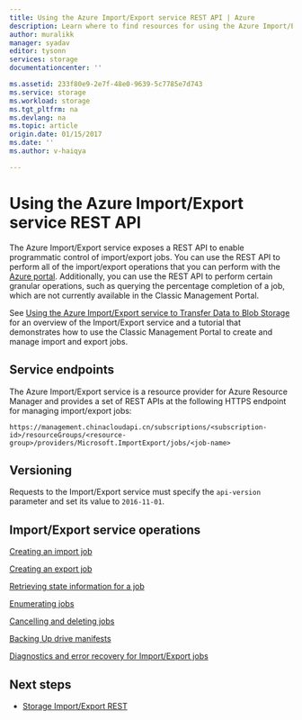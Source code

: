 ```yaml
---
title: Using the Azure Import/Export service REST API | Azure
description: Learn where to find resources for using the Azure Import/Export service REST API, including both how-to and reference material.
author: muralikk
manager: syadav
editor: tysonn
services: storage
documentationcenter: ''

ms.assetid: 233f80e9-2e7f-48e0-9639-5c7785e7d743
ms.service: storage
ms.workload: storage
ms.tgt_pltfrm: na
ms.devlang: na
ms.topic: article
origin.date: 01/15/2017
ms.date: ''
ms.author: v-haiqya

---
```

# Using the Azure Import/Export service REST API

The Azure Import/Export service exposes a REST API to enable programmatic control of import/export jobs. You can use the REST API to perform all of the import/export operations that you can perform with the [Azure portal](https://portal.azure.cn/). Additionally, you can use the REST API to perform certain granular operations, such as querying the percentage completion of a job, which are not currently available in the Classic Management Portal.

See [Using the Azure Import/Export service to Transfer Data to Blob Storage](../storage-import-export-service.md) for an overview of the Import/Export service and a tutorial that demonstrates how to use the Classic Management Portal to create and manage import and export jobs.

## Service endpoints

The Azure Import/Export service is a resource provider for Azure Resource Manager and provides a set of REST APIs at the following HTTPS endpoint for managing import/export jobs:

```
https://management.chinacloudapi.cn/subscriptions/<subscription-id>/resourceGroups/<resource-group>/providers/Microsoft.ImportExport/jobs/<job-name>
```

## Versioning

Requests to the Import/Export service must specify the `api-version` parameter and set its value to `2016-11-01`.

## Import/Export service operations

[Creating an import job](../storage-import-export-creating-an-import-job.md)

[Creating an export job](../storage-import-export-creating-an-export-job.md)

[Retrieving state information for a job](storage-import-export-retrieving-state-info-for-a-job.md)

[Enumerating jobs](../storage-import-export-enumerating-jobs.md)

[Cancelling and deleting jobs](../storage-import-export-cancelling-and-deleting-jobs.md)

[Backing Up drive manifests](../storage-import-export-backing-up-drive-manifests.md)

[Diagnostics and error recovery for Import/Export jobs](../storage-import-export-diagnostics-and-error-recovery.md)

## Next steps

* [Storage Import/Export REST](https://docs.microsoft.com/rest/api/storageimportexport)
<!--Update_Description: update link-->